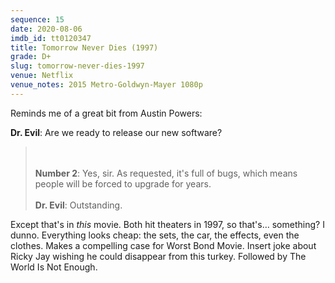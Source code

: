 ```yaml
---
sequence: 15
date: 2020-08-06
imdb_id: tt0120347
title: Tomorrow Never Dies (1997)
grade: D+
slug: tomorrow-never-dies-1997
venue: Netflix
venue_notes: 2015 Metro-Goldwyn-Mayer 1080p
---
```


Reminds me of a great bit from Austin Powers:
>
**Dr. Evil**: Are we ready to release our new software?
>\
>\
**Number 2**: Yes, sir. As requested, it's full of bugs, which means people will be forced to upgrade for years.
>\
>\
**Dr. Evil**: Outstanding.

Except that's in _this_ movie. Both hit theaters in 1997, so that's… something? I dunno. Everything looks cheap: the sets, the car, the effects, even the clothes. Makes a compelling case for Worst Bond Movie. Insert joke about Ricky Jay wishing he could disappear from this turkey. Followed by <span data-imdb-id="tt0143145">The World Is Not Enough</span>.

